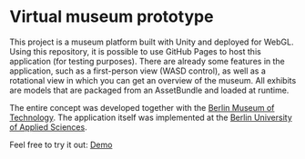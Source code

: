 # Virtual museum prototype
This project is a museum platform built with Unity and deployed for WebGL. Using this repository, it is possible to use GitHub Pages to host this application (for testing purposes). There are already some features in the application, such as a first-person view (WASD control), as well as a rotational view in which you can get an overview of the museum. All exhibits are models that are packaged from an AssetBundle and loaded at runtime.

The entire concept was developed together with the [Berlin Museum of Technology](https://technikmuseum.berlin/). The application itself was implemented at the [Berlin University of Applied Sciences](https://www.htw-berlin.de/).

Feel free to try it out: [Demo](https://rein3ke.github.io/virtual-museum-prototype-website/)
